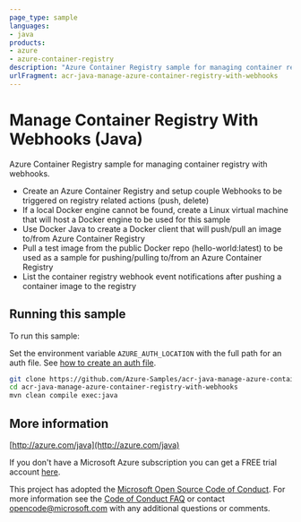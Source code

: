 ```yaml
---
page_type: sample
languages:
- java
products:
- azure
- azure-container-registry
description: "Azure Container Registry sample for managing container registry with webhooks."
urlFragment: acr-java-manage-azure-container-registry-with-webhooks
---
```


# Manage Container Registry With Webhooks (Java)

Azure Container Registry sample for managing container registry with webhooks.

- Create an Azure Container Registry and setup couple Webhooks to be triggered on registry related actions (push, delete)
- If a local Docker engine cannot be found, create a Linux virtual machine that will host a Docker engine
   to be used for this sample
- Use Docker Java to create a Docker client that will push/pull an image to/from Azure Container Registry
- Pull a test image from the public Docker repo (hello-world:latest) to be used as a sample for pushing/pulling
   to/from an Azure Container Registry
- List the container registry webhook event notifications after pushing a container image to the registry
 

## Running this sample

To run this sample:

Set the environment variable `AZURE_AUTH_LOCATION` with the full path for an auth file. See [how to create an auth file](https://github.com/Azure/azure-libraries-for-java/blob/master/AUTH.md).

```bash
git clone https://github.com/Azure-Samples/acr-java-manage-azure-container-registry-with-webhooks.git
cd acr-java-manage-azure-container-registry-with-webhooks
mvn clean compile exec:java
```

## More information

[http://azure.com/java](http://azure.com/java)

If you don't have a Microsoft Azure subscription you can get a FREE trial account [here](http://go.microsoft.com/fwlink/?LinkId=330212).

This project has adopted the [Microsoft Open Source Code of Conduct](https://opensource.microsoft.com/codeofconduct/). For more information see the [Code of Conduct FAQ](https://opensource.microsoft.com/codeofconduct/faq/) or contact [opencode@microsoft.com](mailto:opencode@microsoft.com) with any additional questions or comments.
